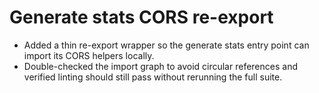 # Generate stats CORS re-export

- Added a thin re-export wrapper so the generate stats entry point can import its CORS helpers locally.
- Double-checked the import graph to avoid circular references and verified linting should still pass without rerunning the full suite.
